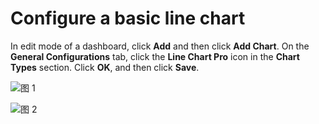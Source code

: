 # Configure a basic line chart

In edit mode of a dashboard, click **Add** and then click **Add Chart**. On the **General Configurations** tab, click the **Line Chart Pro** icon in the **Chart Types** section. Click **OK**, and then click **Save**.

![图 1](/img/src/visulization/lineChart/baseChart/baseChart1.png)

![图 2](/img/src/visulization/lineChart/baseChart/baseChart2.png)